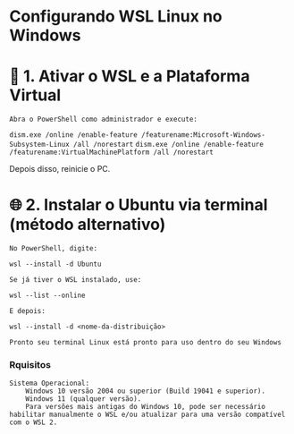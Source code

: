 # Configurando WSL Linux no Windows


# 🔧 1. Ativar o WSL e a Plataforma Virtual
    Abra o PowerShell como administrador e execute:

`dism.exe /online /enable-feature /featurename:Microsoft-Windows-Subsystem-Linux /all /norestart`
`dism.exe /online /enable-feature /featurename:VirtualMachinePlatform /all /norestart`

Depois disso, reinicie o PC.

# 🌐 2. Instalar o Ubuntu via terminal (método alternativo)
    No PowerShell, digite:

`wsl --install -d Ubuntu`

    Se já tiver o WSL instalado, use:

`wsl --list --online`

    E depois:
`wsl --install -d <nome-da-distribuição>`

    Pronto seu terminal Linux está pronto para uso dentro do seu Windows

### Rquisitos
    Sistema Operacional:
        Windows 10 versão 2004 ou superior (Build 19041 e superior). 
        Windows 11 (qualquer versão). 
        Para versões mais antigas do Windows 10, pode ser necessário habilitar manualmente o WSL e/ou atualizar para uma versão compatível com o WSL 2. 